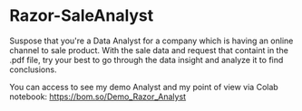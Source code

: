 # Razor-SaleAnalyst

Suspose that you're a Data Analyst for a company which is having an online channel to sale product. With the sale data and request that containt in the .pdf file, try your best to go through the data insight and analyze it to find conclusions.

You can access to see my demo Analyst and my point of view via Colab notebook: https://bom.so/Demo_Razor_Analyst
